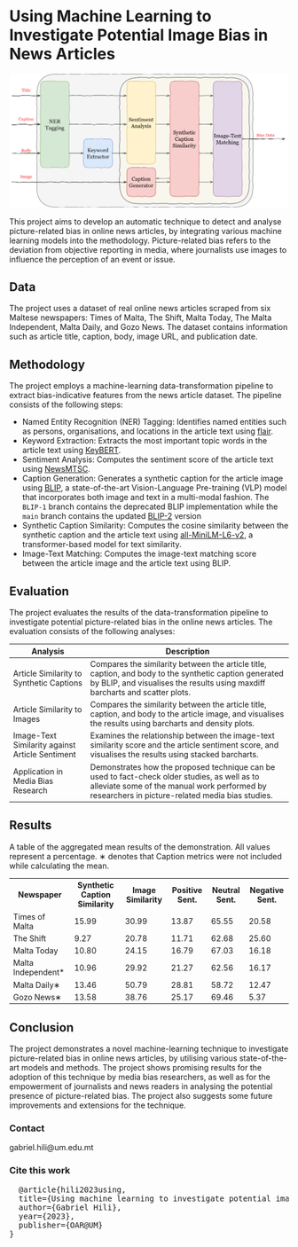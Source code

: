 <h1>Using Machine Learning to Investigate Potential Image Bias in News Articles</h1>

<img src="https://raw.githubusercontent.com/GabrielFreeze/fyp/main/thesis/figures/HiliGabriel_13502H_Image1.png">  </img>


<p>This project aims to develop an automatic technique to detect and analyse picture-related bias in online news articles, by integrating various machine learning models into the methodology. Picture-related bias refers to the deviation from objective reporting in media, where journalists use images to influence the perception of an event or issue.</p>
<h2>Data</h2>
<p>The project uses a dataset of real online news articles scraped from six Maltese newspapers: Times of Malta, The Shift, Malta Today, The Malta Independent, Malta Daily, and Gozo News. The dataset contains information such as article title, caption, body, image URL, and publication date.</p>
<h2>Methodology</h2>
<p>The project employs a machine-learning data-transformation pipeline to extract bias-indicative features from the news article dataset. The pipeline consists of the following steps:</p>
<ul>
<li>Named Entity Recognition (NER) Tagging: Identifies named entities such as persons, organisations, and locations in the article text using <a href="https://pypi.org/project/flair/">flair</a>.</li>
<li>Keyword Extraction: Extracts the most important topic words in the article text using <a href="https://maartengr.github.io/KeyBERT/api/keybert.html">KeyBERT</a>.</li>
<li>Sentiment Analysis: Computes the sentiment score of the article text using <a href="https://github.com/fhamborg/NewsMTSC">NewsMTSC</a>.</li>
<li>Caption Generation: Generates a synthetic caption for the article image using <a href="https://github.com/salesforce/BLIP">BLIP</a>, a state-of-the-art Vision-Language Pre-training (VLP) model that incorporates both image and text in a multi-modal fashion. The <code>BLIP-1</code> branch contains the deprecated BLIP implementation while the <code>main</code> branch contains the updated <a href="https://github.com/salesforce/LAVIS/tree/main/projects/blip2">BLIP-2</a> version</li>
<li>Synthetic Caption Similarity: Computes the cosine similarity between the synthetic caption and the article text using <a href="https://huggingface.co/sentence-transformers/all-MiniLM-L6-v2">all-MiniLM-L6-v2</a>, a transformer-based model for text similarity.</li>
<li>Image-Text Matching: Computes the image-text matching score between the article image and the article text using BLIP.</li>
</ul>
<h2>Evaluation</h2>
<p>The project evaluates the results of the data-transformation pipeline to investigate potential picture-related bias in the online news articles. The evaluation consists of the following analyses:</p>
<cib-table-block><table><thead>
<tr>
<th><strong>Analysis</strong></th>
<th><strong>Description</strong></th>
</tr>
</thead>
<tbody>
<tr>
<td>Article Similarity to Synthetic Captions</td>
<td>Compares the similarity between the article title, caption, and body to the synthetic caption generated by BLIP, and visualises the results using maxdiff barcharts and scatter plots.</td>
</tr>
<tr>
<td>Article Similarity to Images</td>
<td>Compares the similarity between the article title, caption, and body to the article image, and visualises the results using barcharts and density plots.</td>
</tr>
<tr>
<td>Image-Text Similarity against Article Sentiment</td>
<td>Examines the relationship between the image-text similarity score and the article sentiment score, and visualises the results using stacked barcharts.</td>
</tr>
<tr>
<td>Application in Media Bias Research</td>
<td>Demonstrates how the proposed technique can be used to fact-check older studies, as well as to alleviate some of the manual work performed by researchers in picture-related media bias studies.</td>
</tr>
</tbody>
</table>
  
<h2>Results</h2>  
<table>
  <p> A table of the aggregated mean results of the demonstration. All values
represent a percentage. ∗ denotes that Caption metrics were not included while
calculating the mean.</p>
  <tr>
    <th>Newspaper</th>
    <th>Synthetic Caption Similarity</th>
    <th>Image Similarity</th>
    <th>Positive Sent.</th>
    <th>Neutral Sent.</th>
    <th>Negative Sent.</th>
  </tr>
  <tr>
    <td>Times of Malta</td>
    <td>15.99</td>
    <td>30.99</td>
    <td>13.87</td>
    <td>65.55</td>
    <td>20.58</td>
  </tr>
  <tr>
    <td>The Shift</td>
    <td>9.27</td>
    <td>20.78</td>
    <td>11.71</td>
    <td>62.68</td>
    <td>25.60</td>
  </tr>
  <tr>
    <td>Malta Today</td>
    <td>10.80</td>
    <td>24.15</td>
    <td>16.79</td>
    <td>67.03</td>
    <td>16.18</td>
  </tr>
  <tr>
    <td>Malta Independent*</td>
    <td>10.96</td>
    <td>29.92</td>
    <td>21.27</td>
    <td>62.56</td>
    <td>16.17</td>
  </tr>
  <tr>
    <td>Malta Daily∗</td>
    <td>13.46</td>
    <td>50.79</td>
    <td>28.81</td>
    <td>58.72</td>
    <td>12.47</td>
  </tr>
  <tr>
    <td>Gozo News∗</td>
    <td>13.58</td>
    <td>38.76</td>
    <td>25.17</td>
    <td>69.46</td>
    <td>5.37</td>
  </tr>
</table>



<h2>Conclusion</h2>
<p>The project demonstrates a novel machine-learning technique to investigate picture-related bias in online news articles, by utilising various state-of-the-art models and methods. The project shows promising results for the adoption of this technique by media bias researchers, as well as for the empowerment of journalists and news readers in analysing the potential presence of picture-related bias. The project also suggests some future improvements and extensions for the technique.</p>


<h3>Contact</h3>
gabriel.hili@um.edu.mt

<h3>Cite this work</h3>
<pre>
  @article{hili2023using,
  title={Using machine learning to investigate potential image bias in news articles},
  author={Gabriel Hili},
  year={2023},
  publisher={OAR@UM}
}
</pre>


